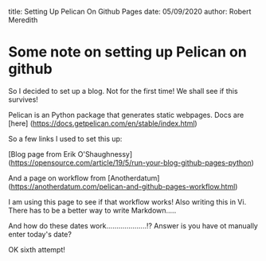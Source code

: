 title: Setting Up Pelican On Github Pages
date: 05/09/2020
author: Robert Meredith

# Some note on setting up Pelican on github

So I decided to set up a blog. Not for the first time! We shall see if this survives!

Pelican is an Python package that generates static webpages. Docs are [here] (https://docs.getpelican.com/en/stable/index.html)

So a few links I used to set this up:

[Blog page from Erik O'Shaughnessy] (https://opensource.com/article/19/5/run-your-blog-github-pages-python)

And a page on workflow from [Anotherdatum] (https://anotherdatum.com/pelican-and-github-pages-workflow.html)

I am using this page to see if that workflow works! Also writing this in Vi. There has to be a better way to write Markdown.....

And how do these dates work....................!? Answer is you have ot manually enter today's date?

OK sixth attempt!
